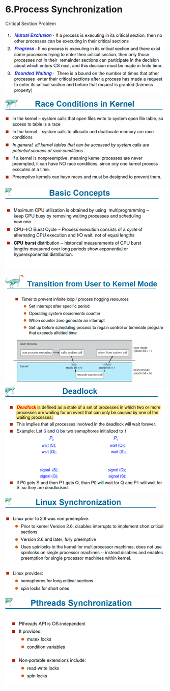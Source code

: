 # 6.Process Synchronization

Critical Section Problem 

![](../.gitbook/assets/image%20%288%29.png)

![](../.gitbook/assets/image%20%2888%29.png)

![](../.gitbook/assets/image%20%28134%29.png)

![](../.gitbook/assets/image%20%28117%29.png)

![](../.gitbook/assets/image%20%2837%29.png)

![](../.gitbook/assets/image%20%2868%29.png)

![](../.gitbook/assets/image%20%2816%29.png)

